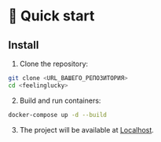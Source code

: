 # 🚀 Quick start

## Install

1. Clone the repository:

```bash
git clone <URL_ВАШЕГО_РЕПОЗИТОРИЯ>
cd <feelinglucky>
```

2. Build and run containers:
```bash
docker-compose up -d --build    
```

3. The project will be available at [Localhost](http://localhost:8000).
